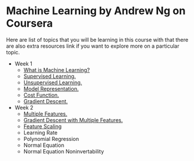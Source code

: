 # Machine Learning by Andrew Ng on Coursera

Here are list of topics that you will be learning in this course with that there are also extra resources link if you want to explore more on a particular topic.

- Week 1
    - [What is Machine Learning?](notes/week1/1_what_is_machine_learning.md)
    - [Supervised Learning.](notes/week1/2_supervised_learning.md)
    - [Unsupervised Learning.](notes/week1/3_unsupervised_learning.md)
    - [Model Representation.](notes/week1/4_modal_representation.md)
    - [Cost Function.](notes/week1/5_cost_function.md)
    - [Gradient Descent.](notes/week1/6_gradient_descent.md)
- Week 2
    - [Multiple Features.](notes/week2/1_multiple_features.md)
    - [Gradient Descent with Multiple Features.](notes/week2/2_gradient_descent_with_multiple_feature.md)
    - [Feature Scaling](notes/week2/3_feature_scaling.md)
    - Learning Rate
    - Polynomial Regression
    - Normal Equation
    - Normal Equation Noninvertability

